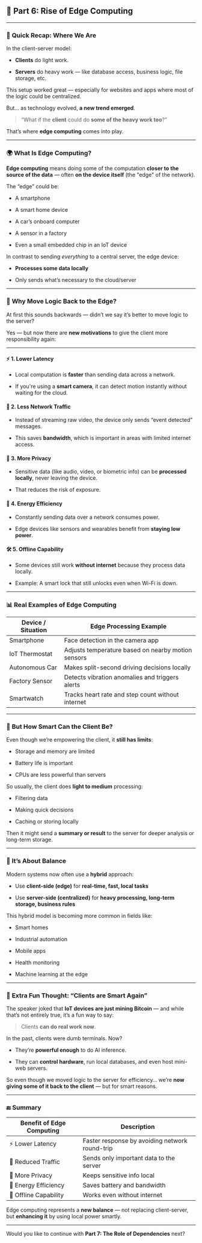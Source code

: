 

## 🔹 **Part 6: Rise of Edge Computing**

---

### 🧭 **Quick Recap: Where We Are**

In the client-server model:

- **Clients** do light work.
    
- **Servers** do heavy work — like database access, business logic, file storage, etc.
    

This setup worked great — especially for websites and apps where most of the logic could be centralized.

But… as technology evolved, **a new trend emerged**.

> “What if the **client** could do **some of the heavy work too**?”

That’s where **edge computing** comes into play.

---

### 🌍 **What Is Edge Computing?**

**Edge computing** means doing some of the computation **closer to the source of the data** — often **on the device itself** (the "edge" of the network).

The “edge” could be:

- A smartphone
    
- A smart home device
    
- A car’s onboard computer
    
- A sensor in a factory
    
- Even a small embedded chip in an IoT device
    

In contrast to sending _everything_ to a central server, the edge device:

- **Processes some data locally**
    
- Only sends what’s necessary to the cloud/server
    

---

### 🚀 **Why Move Logic Back to the Edge?**

At first this sounds backwards — didn’t we say it’s better to move logic to the server?

Yes — but now there are **new motivations** to give the client more responsibility again:

---

#### ⚡ 1. **Lower Latency**

- Local computation is **faster** than sending data across a network.
    
- If you're using a **smart camera**, it can detect motion instantly without waiting for the cloud.
    

#### 🛜 2. **Less Network Traffic**

- Instead of streaming raw video, the device only sends “event detected” messages.
    
- This saves **bandwidth**, which is important in areas with limited internet access.
    

#### 🔐 3. **More Privacy**

- Sensitive data (like audio, video, or biometric info) can be **processed locally**, never leaving the device.
    
- That reduces the risk of exposure.
    

#### 🔋 4. **Energy Efficiency**

- Constantly sending data over a network consumes power.
    
- Edge devices like sensors and wearables benefit from **staying low power**.
    

#### 🛠️ 5. **Offline Capability**

- Some devices still work **without internet** because they process data locally.
    
- Example: A smart lock that still unlocks even when Wi-Fi is down.
    

---

### 📊 **Real Examples of Edge Computing**

|Device / Situation|Edge Processing Example|
|---|---|
|Smartphone|Face detection in the camera app|
|IoT Thermostat|Adjusts temperature based on nearby motion sensors|
|Autonomous Car|Makes split-second driving decisions locally|
|Factory Sensor|Detects vibration anomalies and triggers alerts|
|Smartwatch|Tracks heart rate and step count without internet|

---

### 🤖 **But How Smart Can the Client Be?**

Even though we’re empowering the client, it **still has limits**:

- Storage and memory are limited
    
- Battery life is important
    
- CPUs are less powerful than servers
    

So usually, the client does **light to medium** processing:

- Filtering data
    
- Making quick decisions
    
- Caching or storing locally
    

Then it might send a **summary or result** to the server for deeper analysis or long-term storage.

---

### 🎯 **It’s About Balance**

Modern systems now often use a **hybrid** approach:

- Use **client-side (edge)** for **real-time, fast, local tasks**
    
- Use **server-side (centralized)** for **heavy processing, long-term storage, business rules**
    

This hybrid model is becoming more common in fields like:

- Smart homes
    
- Industrial automation
    
- Mobile apps
    
- Health monitoring
    
- Machine learning at the edge
    

---

### 🧠 **Extra Fun Thought: “Clients are Smart Again”**

The speaker joked that **IoT devices are just mining Bitcoin** — and while that’s not entirely true, it’s a fun way to say:

> Clients **can do real work now**.

In the past, clients were dumb terminals. Now?

- They’re **powerful enough** to do AI inference.
    
- They can **control hardware**, run local databases, and even host mini-web servers.
    

So even though we moved logic to the server for efficiency… we’re **now giving some of it back to the client** — but for smart reasons.

---

### 🔚 Summary

|Benefit of Edge Computing|Description|
|---|---|
|⚡ Lower Latency|Faster response by avoiding network round-trip|
|🛜 Reduced Traffic|Sends only important data to the server|
|🔐 More Privacy|Keeps sensitive info local|
|🔋 Energy Efficiency|Saves battery and bandwidth|
|📴 Offline Capability|Works even without internet|

Edge computing represents a **new balance** — not replacing client-server, but **enhancing it** by using local power smartly.

---

Would you like to continue with **Part 7: The Role of Dependencies** next?